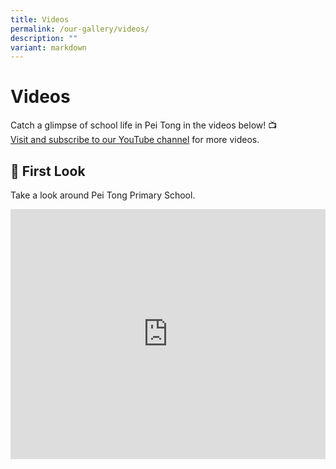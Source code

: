 ```yaml
---
title: Videos
permalink: /our-gallery/videos/
description: ""
variant: markdown
---
```

# Videos


Catch a glimpse of school life in Pei Tong in the videos below! 📺  
[Visit and subscribe to our YouTube channel](https://www.youtube.com/channel/UCUOCuOaW2sn0A5jTdkHlr7g)&nbsp;for more videos.&nbsp;  

## 👀 First Look


Take a look around Pei Tong Primary School.


<iframe width="100%" height="400" src="https://www.youtube.com/embed/Don7ZQ-2gwI" title="Pei Tong - First Look" frameborder="0" allow="accelerometer; autoplay; clipboard-write; encrypted-media; gyroscope; picture-in-picture; web-share" allowfullscreen=""></iframe>